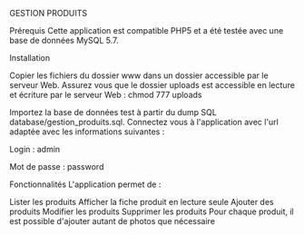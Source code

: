 GESTION PRODUITS

Prérequis
Cette application est compatible PHP5 et a été testée avec une base de données MySQL 5.7.

Installation

Copier les fichiers du dossier www dans un dossier accessible par le serveur Web.
Assurez vous que le dossier uploads est accessible en lecture et écriture par le serveur Web : chmod 777 uploads

Importez la base de données test à partir du dump SQL database/gestion_produits.sql.
Connectez vous à l'application avec l'url adaptée avec les informations suivantes :

Login : admin

Mot de passe : password





Fonctionnalités
L'application permet de :

Lister les produits
Afficher la fiche produit en lecture seule
Ajouter des produits
Modifier les produits
Supprimer les produits
Pour chaque produit, il est possible d'ajouter autant de photos que nécessaire
